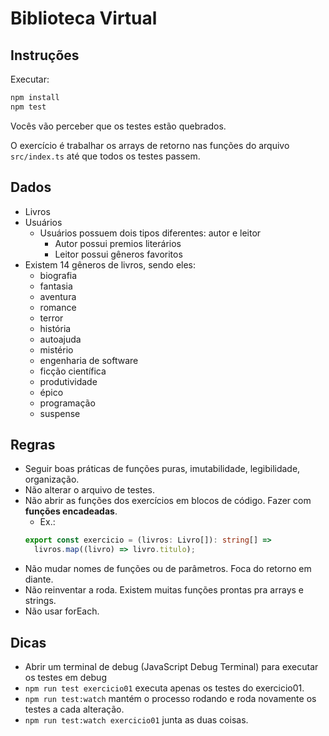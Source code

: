 # Biblioteca Virtual

## Instruções

Executar:

```sh
npm install
npm test
```

Vocês vão perceber que os testes estão quebrados.

O exercício é trabalhar os arrays de retorno nas funções do arquivo `src/index.ts` até que todos os testes passem.

## Dados

- Livros
- Usuários
  - Usuários possuem dois tipos diferentes: autor e leitor
    - Autor possui premios literários
    - Leitor possui gêneros favoritos
- Existem 14 gêneros de livros, sendo eles:
  - biografia
  - fantasia
  - aventura
  - romance
  - terror
  - história
  - autoajuda
  - mistério
  - engenharia de software
  - ficção científica
  - produtividade
  - épico
  - programação
  - suspense

## Regras

- Seguir boas práticas de funções puras, imutabilidade, legibilidade, organização.
- Não alterar o arquivo de testes.
- Não abrir as funções dos exercícios em blocos de código. Fazer com **funções encadeadas**.
  - Ex.:
  ```ts
  export const exercicio = (livros: Livro[]): string[] =>
    livros.map((livro) => livro.titulo);
  ```
- Não mudar nomes de funções ou de parâmetros. Foca do retorno em diante.
- Não reinventar a roda. Existem muitas funções prontas pra arrays e strings.
- Não usar forEach.

## Dicas

- Abrir um terminal de debug (JavaScript Debug Terminal) para executar os testes em debug
- `npm run test exercicio01` executa apenas os testes do exercicio01.
- `npm run test:watch` mantém o processo rodando e roda novamente os testes a cada alteração.
- `npm run test:watch exercicio01` junta as duas coisas.
